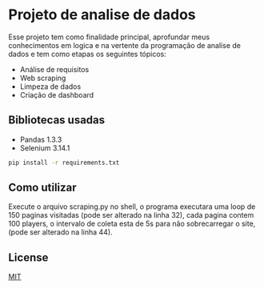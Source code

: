 # Projeto de analise de dados 

Esse projeto tem como finalidade principal, aprofundar meus conhecimentos em logica e na vertente da programação de analise de dados e tem como etapas os seguintes tópicos:
* Análise de requisitos
* Web scraping
* Limpeza de dados
* Criação de dashboard



## Bibliotecas usadas

* Pandas 1.3.3
* Selenium 3.14.1
```bash
pip install -r requirements.txt
```


## Como utilizar

Execute o arquivo scraping.py no shell, o programa executara uma loop de 150 paginas visitadas (pode ser alterado na linha 32), cada pagina contem 100 players, o intervalo de coleta esta de 5s para não sobrecarregar o site, (pode ser alterado na linha 44).

## License
[MIT](https://choosealicense.com/licenses/mit/)
